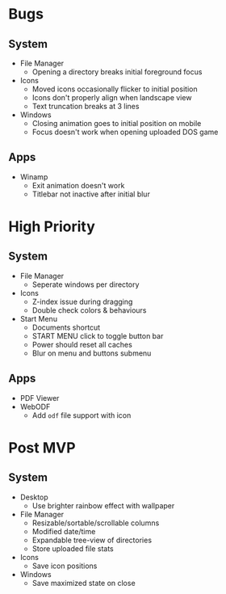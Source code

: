 # Bugs

## System

- File Manager
  - Opening a directory breaks initial foreground focus
- Icons
  - Moved icons occasionally flicker to initial position
  - Icons don't properly align when landscape view
  - Text truncation breaks at 3 lines
- Windows
  - Closing animation goes to initial position on mobile
  - Focus doesn't work when opening uploaded DOS game

## Apps

- Winamp
  - Exit animation doesn't work
  - Titlebar not inactive after initial blur

# High Priority

## System

- File Manager
  - Seperate windows per directory
- Icons
  - Z-index issue during dragging
  - Double check colors & behaviours
- Start Menu
  - Documents shortcut
  - START MENU click to toggle button bar
  - Power should reset all caches
  - Blur on menu and buttons submenu

## Apps

- PDF Viewer
- WebODF
  - Add `odf` file support with icon

# Post MVP

## System

- Desktop
  - Use brighter rainbow effect with wallpaper
- File Manager
  - Resizable/sortable/scrollable columns
  - Modified date/time
  - Expandable tree-view of directories
  - Store uploaded file stats
- Icons
  - Save icon positions
- Windows
  - Save maximized state on close
